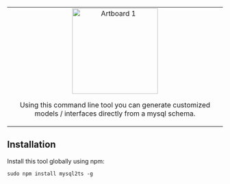 <table align="center"><tr><td align="center" width="9999"> 
  
<img width="200" alt="Artboard 1" src="https://user-images.githubusercontent.com/32099630/85204257-76b72800-b328-11ea-8ca5-6e656b10841e.png">

Using this command line tool you can generate customized models / interfaces directly from a mysql schema.
</td></tr></table>

## Installation
Install this tool globally using npm:
```
sudo npm install mysql2ts -g
```
